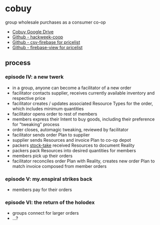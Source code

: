 # cobuy

group wholesale purchases as a consumer co-op

- [Cobuy Google Drive](https://drive.google.com/folderview?id=0BzzPde2Zi5HDMkk0NGtFQlhKREk&usp=sharing)
- [Github - hackweek-coop](https://github.com/sarah-arrrgh/hackweek-coop)
- [Github - csv-firebase for pricelist](https://github.com/sarah-arrrgh/csv-firebase)
- [Github - firebase-view for pricelist](https://github.com/sarah-arrrgh/firebase-view)

## process

### episode IV: a new twerk

- in a group, anyone can become a facilitator of a new order
- facilitator contacts supplier, receives currently available inventory and respective price
- facilitator creates / updates associated Resource Types for the order, which includes minimum quantities
- facilitator opens order to rest of members
- members express their Intent to buy goods, including their preference for "tweaking" process
- order closes, automagic tweaking, reviewed by facilitator
- facilitator sends order Plan to supplier
- supplier sends Resources and invoice Plan to co-op depot
- packers [stock-take](https://en.wikipedia.org/wiki/Stock-taking) received Resources to document Reality
- packers pack Resources into desired quantities for members
- members pick up their orders
- facilitator reconciles order Plan with Reality, creates new order Plan to match invoice composed from member orders

### episode V: my.enspiral strikes back

- members pay for their orders

### episode VI: the return of the holodex

- groups connect for larger orders
- ...?
